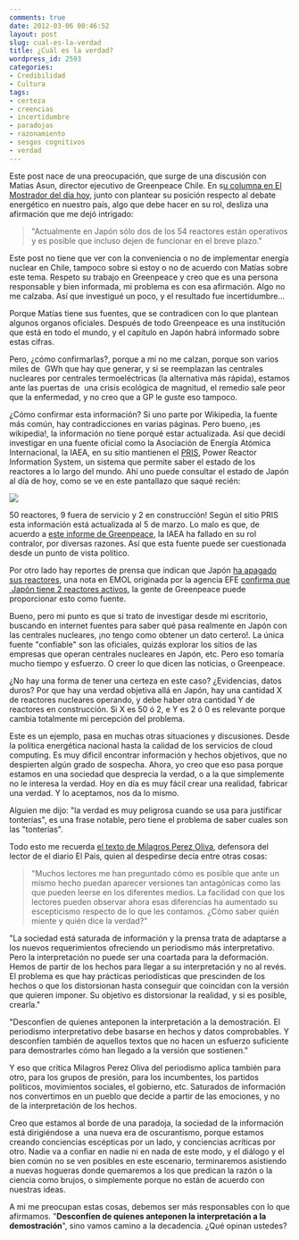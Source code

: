 ```yaml
---
comments: true
date: 2012-03-06 00:46:52
layout: post
slug: cual-es-la-verdad
title: ¿Cuál es la verdad?
wordpress_id: 2593
categories:
- Credibilidad
- Cultura
tags:
- certeza
- creencias
- incertidumbre
- paradojas
- razonamiento
- sesgos cognitivos
- verdad
---
```


Este post nace de una preocupación, que surge de una discusión con Matias Asun, director ejecutivo de Greenpeace Chile. En s[u columna en El Mostrador del día hoy](http://www.elmostrador.cl/opinion/2012/03/05/chile-el-lobby-nuclear-y-las-lecciones-de-fukushima/), junto con plantear su posición respecto al debate energético en nuestro país, algo que debe hacer en su rol, desliza una afirmación que me dejó intrigado:


> "Actualmente en Japón sólo dos de los 54 reactores están operativos y es posible que incluso dejen de funcionar en el breve plazo."


Este post no tiene que ver con la conveniencia o no de implementar energía nuclear en Chile, tampoco sobre si estoy o no de acuerdo con Matías sobre este tema. Respeto su trabajo en Greenpeace y creo que es una persona responsable y bien informada, mi problema es con esa afirmación. Algo no me calzaba. Así que investigué un poco, y el resultado fue incertidumbre...

Porque Matías tiene sus fuentes, que se contradicen con lo que plantean algunos organos oficiales. Después de todo Greenpeace es una institución que está en todo el mundo, y el capítulo en Japón habrá informado sobre estas cifras.

Pero, ¿cómo confirmarlas?, porque a mi no me calzan, porque son varios miles de  GWh que hay que generar, y si se reemplazan las centrales nucleares por centrales termoeléctricas (la alternativa más rápida), estamos ante las puertas de  una crisis ecológica de magnitud, el remedio sale peor que la enfermedad, y no creo que a GP le guste eso tampoco.

¿Cómo confirmar esta información? Si uno parte por Wikipedia, la fuente más común, hay contradicciones en varias páginas. Pero bueno, ¡es wikipedia!, la información no tiene porqué estar actualizada. Así que decidí investigar en una fuente oficial como la Asociación de Energía Atómica Internacional, la IAEA, en su sitio mantienen el [PRIS](http://pris.iaea.org/public/), Power Reactor Information System, un sistema que permite saber el estado de los reactores a lo largo del mundo. Ahí uno puede consultar el estado de Japón al día de hoy, como se ve en este pantallazo que saqué recién:


[![](http://www.lnds.net/blog/wp-content/uploads/2012/03/iaea-pris.png)](http://www.lnds.net/blog/wp-content/uploads/2012/03/iaea-pris.png)




50 reactores, 9 fuera de servicio y 2 en construcción! Según el sitio PRIS esta información está actualizada al 5 de marzo. Lo malo es que, de acuerdo a [este informe de Greenpeace](http://www.greenpeace.org/international/Global/international/publications/nuclear/2012/Fukushima/Lessons-from-Fukushima.pdf), la IAEA ha fallado en su rol contralor, por diversas razones. Así que esta fuente puede ser cuestionada desde un punto de vista político.




Por otro lado hay reportes de prensa que indican que Japón [ha apagado sus reactores](http://www.world-nuclear-news.org/RS-Japanese_reactors_await_restart_approvals-1601124.html?utm_source=World+Nuclear+News&utm_campaign=7cbc1b7161-WNN_Daily_16_January_20121_16_2012&utm_medium=email), una nota en EMOL originada por la agencia EFE [confirma que  Japón tiene 2 reactores activos](http://www.emol.com/noticias/internacional/2012/02/21/527217/japon-para-otro-reactor-nuclear-y-ya-solo-cuenta-con-dos-operativos.html), la gente de Greenpeace puede proporcionar esto como fuente.




Bueno, pero mi punto es que si trato de investigar desde mi escritorio, buscando en internet fuentes para saber qué pasa realmente en Japón con las centrales nucleares, ¡no tengo como obtener un dato certero!. La única fuente "confiable" son las oficiales, quizás explorar los sitios de las empresas que operan centrales nucleares en Japón, etc. Pero eso tomaría mucho tiempo y esfuerzo. O creer lo que dicen las noticias, o Greenpeace.




¿No hay una forma de tener una certeza en este caso? ¿Evidencias, datos duros? Por que hay una verdad objetiva allá en Japón, hay una cantidad X de reactores nucleares operando, y debe haber otra cantidad Y de reactores en construcción. Si X es 50 ó 2, e Y es 2 ó 0 es relevante porque cambia totalmente mi percepción del problema.




Este es un ejemplo, pasa en muchas otras situaciones y discusiones. Desde la política energética nacional hasta la calidad de los servicios de cloud computing. Es muy dificil encontrar información y hechos objetivos, que no despierten algún grado de sospecha. Ahora, yo creo que eso pasa porque estamos en una sociedad que desprecia la verdad, o a la que simplemente no le interesa la verdad. Hoy en día es muy fácil crear una realidad, fabricar una verdad. Y lo aceptamos, nos da lo mismo.




Alguien me dijo: "la verdad es muy peligrosa cuando se usa para justificar tonterías", es una frase notable, pero tiene el problema de saber cuales son las "tonterías".




Todo esto me recuerda [el texto de Milagros Perez Oliva](http://elpais.com/elpais/2012/02/25/opinion/1330186967_932761.html), defensora del lector de el diario El Pais, quien al despedirse decía entre otras cosas:





> "Muchos lectores me han preguntado cómo es posible que ante un mismo hecho puedan aparecer versiones tan antagónicas como las que pueden leerse en los diferentes medios. La facilidad con que los lectores pueden observar ahora esas diferencias ha aumentado su escepticismo respecto de lo que les contamos. ¿Cómo saber quién miente y quién dice la verdad?"

"La sociedad está saturada de información y la prensa trata de adaptarse a los nuevos requerimientos ofreciendo un periodismo más interpretativo. Pero la interpretación no puede ser una coartada para la deformación. Hemos de partir de los hechos para llegar a su interpretación y no al revés. El problema es que hay prácticas periodísticas que prescinden de los hechos o que los distorsionan hasta conseguir que coincidan con la versión que quieren imponer. Su objetivo es distorsionar la realidad, y si es posible, crearla."

"Desconfíen de quienes anteponen la interpretación a la demostración. El periodismo interpretativo debe basarse en hechos y datos comprobables. Y desconfíen también de aquellos textos que no hacen un esfuerzo suficiente para demostrarles cómo han llegado a la versión que sostienen."


Y eso que critica Milagros Perez Oliva del periodismo aplica también para otro, para los grupos de presión, para los incumbentes, los partidos políticos, movimientos sociales, el gobierno, etc. Saturados de información nos convertimos en un pueblo que decide a partir de las emociones, y no de la interpretación de los hechos.

Creo que estamos al borde de una paradoja, la sociedad de la información está dirigiéndose a  una nueva era de oscurantismo, porque estamos creando conciencias escépticas por un lado, y conciencias acríticas por otro. Nadie va a confiar en nadie ni en nada de este modo, y el diálogo y el bien común no se ven posibles en este escenario, terminaremos asistiendo a nuevas hogueras donde quemaremos a los que predican la razón o la ciencia como brujos, o simplemente porque no están de acuerdo con nuestras ideas.

A mi me preocupan estas cosas, debemos ser más responsables con lo que afirmamos. "**Desconfíen de quienes anteponen la interpretación a la demostración**", sino vamos camino a la decadencia. ¿Qué opinan ustedes?
